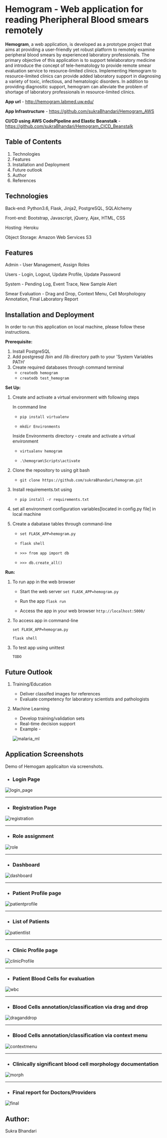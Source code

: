 Hemogram - Web application for reading Pheripheral Blood smears remotely
===

**Hemogram**, a web application, is developed as a prototype project that aims at providing a user-friendly yet robust platform to remotely examine peripheral blood smears by experienced laboratory professionals. The primary objective of this application is to support telelaboratory medicine and introduce the concept of tele-hematology to provide remote smear evaluation service to
resource-limited clinics. Implementing Hemogram to resource-limited clinics can provide added laboratory support in diagnosing
a variety of toxic, infectious, and hematologic disorders. In addition to providing diagnositic support, hemogram can alleviate the problem of shortage of laboratory professionals in resource-limited clinics.

**App url** - http://hemogram.labmed.uw.edu/

**App Infrastructure** - https://github.com/sukraBhandari/Hemogram_AWS

**CI/CD using AWS CodePipeline and Elastic Beanstalk** - https://github.com/sukraBhandari/Hemogram_CICD_Beanstalk

Table of Contents
---
1. Technologies
2. Features
3. Installation and Deployment
4. Future outlook
5. Author
7. References


Technologies
---
Back-end: Python3.6, Flask, Jinja2, PostgreSQL, SQLAlchemy

Front-end: Bootstrap, Javascript, jQuery, Ajax, HTML, CSS

Hosting: Heroku

Object Storage: Amazon Web Services S3

Features
---
Admin - User Management, Assign Roles

Users - Login, Logout, Update Profile, Update Password

System - Pending Log, Event Trace, New Sample Alert

Smear Evaluation - Drag and Drop, Context Menu, Cell Morphologoy Annotation, Final Laboratory Report

Installation and Deployment
---
In order to run this application on local machine, please follow these instructions.

**Prerequisite:**
1. Install PostgreSQL
2. Add postgresql /bin and /lib directory path to your 'System Variables PATH'
3. Create required databases through command terminal
	* `createdb hemogram`
	* `createdb test_hemogram`


**Set Up:**	
1. Create and activate a virtual environment with following steps
	
	In command line 
	* `pip install virtualenv`
	
	* `mkdir Environments`

	Inside Environments directory - create and activate a virtual environment

	* `virtualenv hemogram`

	* `.\hemogram\Scripts\activate`

2. Clone the repository to using git bash

	* `git clone https://github.com/sukraBhandari/hemogram.git`

3. Install requirements.txt using

	* `pip install -r requirements.txt`

4. set all environment configuration variables[located in config.py file] in local machine

5. Create a dabatase tables through command-line
	
	* `set FLASK_APP=hemogram.py`

	* `flask shell`

	* `>>> from app import db`

	* `>>> db.create_all()`

**Run:**
1. To run app in the web browser

	  * Start the web server
		`set FLASK_APP=hemogram.py`

	  * Run the app
		`flask run`

	  * Access the app in your web browser
		`http://localhost:5000/`

2. To access app in command-line

	`set FLASK_APP=hemogram.py`

	`flask shell`



1. To test app using unittest

	`TODO`
	
Future Outlook
---
1. Training/Education
	* Deliver classifed images for references
	* Evaluate competency for laboratory scientists and pathologists
2. Machine Learning
	* Develop training/validation sets
	* Real-time decision support
	* Example - 
	
	![malaria_ml](https://user-images.githubusercontent.com/7229266/71325477-61a92b80-24a2-11ea-9519-cc77d8211908.JPG)
	
Application Screenshots
---
Demo of Hemogam applicaiton via screenshots.
* ### Login Page
![login_page](https://user-images.githubusercontent.com/7229266/71325586-d03ab900-24a3-11ea-841e-48be0904343c.jpg)

---

* ### Registration Page
![registration](https://user-images.githubusercontent.com/7229266/71325591-e34d8900-24a3-11ea-95f9-cf050b9da12b.jpg)

---
* ### Role assignment
![role](https://user-images.githubusercontent.com/7229266/71325597-f19ba500-24a3-11ea-97d9-158aef4461e7.jpg)

---
* ### Dashboard
![dashboard](https://user-images.githubusercontent.com/7229266/71325617-38899a80-24a4-11ea-8530-2341a8377e36.jpg)

---
* ### Patient Profile page
![patientprofile](https://user-images.githubusercontent.com/7229266/71325600-02e4b180-24a4-11ea-8911-e0180c345421.jpg)

---
* ### List of Patients
![patientlist](https://user-images.githubusercontent.com/7229266/71325602-1001a080-24a4-11ea-87f0-7c32bd44ce9a.jpg)

---
* ### Clinic Profile page
![clinicProfile](https://user-images.githubusercontent.com/7229266/71325609-1bed6280-24a4-11ea-9b62-ba920b11cee7.jpg)

---
* ### Patient Blood Cells for evaluation
![wbc](https://user-images.githubusercontent.com/7229266/71325632-6f5fb080-24a4-11ea-9f0f-bf98b7ba4861.jpg)

---
* ### Blood Cells annotation/classification via drag and drop
![draganddrop](https://user-images.githubusercontent.com/7229266/71325624-51924b80-24a4-11ea-9a23-7be866482113.jpg)

---
* ### Blood Cells annotation/classification via context menu

![contextmenu](https://user-images.githubusercontent.com/7229266/71325626-58b95980-24a4-11ea-9e6b-da9d20ad49d6.jpg)

---
* ### Clinically significant blood cell morphology documentation
![morph](https://user-images.githubusercontent.com/7229266/71325638-81d9ea00-24a4-11ea-93e0-dc63e4d55868.jpg)

---
* ### Final report for Doctors/Providers
![final](https://user-images.githubusercontent.com/7229266/71325648-8ef6d900-24a4-11ea-8540-070d38f193e8.jpg)


**Author:**
---
Sukra Bhandari
